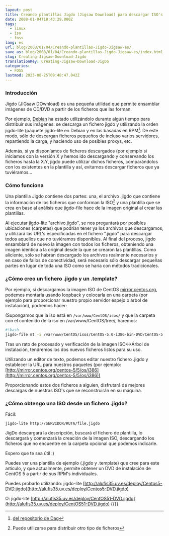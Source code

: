 ```yaml
---
layout: post
title: Creando plantillas Jigdo (Jigsaw Download) para descargar ISO's
date: 2008-01-04T18:43:29.000Z
tags:
  - linux
  - iso
  - foss
lang: es
url: blog/2008/01/04/Creando-plantillas-Jigdo-Jigsaw-es/
save_as: blog/2008/01/04/Creando-plantillas-Jigdo-Jigsaw-es/index.html
slug: Creating-Jigsaw-Download-Jigdo
translationKey: Creating-Jigsaw-Download-JigDo
categories:
  - FOSS
lastmod: 2023-08-25T09:48:47.042Z
---
```


### Introducción

Jigdo (JIGsaw DOwnload) es una pequeña utilidad que permite ensamblar imágenes de CD/DVD a partir de los ficheros que las forman.

Por ejemplo, [Debian](http://www.debian.org/) ha estado utilizándolo durante algún tiempo para distribuir sus imágenes: se descarga un fichero jigdo y utilizando la orden jigdo-lite (paquete jigdo-lite en Debian y en las basadas en RPM[^1]. De este modo, sólo de descargan ficheros pequeños de incluso varios servidores, repartiendo la carga, y haciendo uso de posibles proxys, etc.

Además, si ya disponíamos de ficheros descargados (por ejemplo si iniciamos con la versión X y hemos ido descargando y conservando los ficheros hasta la X.Y, jigdo puede utilizar dichos ficheros, comparándolos con los existentes en la plantilla y así, evitarnos descargar ficheros que ya tuviéramos...

### Cómo funciona

Una plantilla Jigdo contiene dos partes: una, el archivo .jigdo que contiene la información de los ficheros que conforman la ISO[^2] y una plantilla que se crea en base al análisis que jigdo-file hace de la imagen original al crear las plantillas.

Al ejecutar jigdo-lite "archivo.jigdo", se nos preguntará por posibles ubicaciones (carpetas) que podrían tener ya los archivos que descargamos, y utilizará las URL's especificadas en el fichero ".jigdo" para descargar todos aquellos que no tuviéramos disponibles. Al final del proceso, jigdo ensamblará de nuevo la imagen con todos los ficheros, obteniendo una imagen idéntica a la original desde la que se crearon las plantillas. Como aliciente, sólo se habrán descargado los archivos realmente necesarios y en caso de fallos de conectividad, será necesario sólo descargar pequeñas partes en lugar de toda una ISO como se haría con métodos tradicionales.

### ¿Cómo creo un fichero .jigdo y un .template?

Por ejemplo, si descargamos la imagen ISO de CentOS [mirror.centos.org](http://alufis35.uv.es/mirror.centos.org), podemos montarla usando loopback y colocarla en una carpeta (por ejemplo para proporcionar nuestro propio servidor espejo o árbol de instalación), podremos hacer:

(Supongamos que la iso está en `/var/www/CentOS/isos/` y que la carpeta con el contenido de la iso en /var/www/CentOS/tree/, haremos:

```bash
#!bash
jigdo-file mt -i /var/www/CentOS/isos/CentOS-5.0-i386-bin-DVD/CentOS-5.0-i386-bin-DVD.iso -j /var/www/CentOS/Centos5-DVD.jigdo -t /var/www/CentOS/Centos5-DVD.template —uri Centosmirrors=[http://mirror.centos.org/centos-5/5/os/i386/](http://mirror.centos.org/centos-5/5/os/i386/) /var/www/CentOS/tree/
```

Tras un rato de procesado y verificación de la imagen ISO<->Árbol de instalación, tendremos los dos nuevos ficheros listos para su uso.

Utilizando un editor de texto, podemos editar nuestro fichero .jigdo y establecer la URL para nuestros paquetes (por ejemplo: [http://mirror.centos.org/centos-5/5/os/i386](http://mirror.centos.org/centos-5/5/os/i386))

Proporcionando estos dos ficheros a alguien, disfrutará de mejores descargas de nuestras ISO's que se reconstruirán en su máquina.

### ¿Cómo obtengo una ISO desde un fichero .jigdo?

Fácil:

`jigdo-lite http://SERVIDOR/RUTA/file.jigdo`

JigDo descargará la descripción, buscará el fichero de plantilla, lo descargará y comenzará la creación de la imagen ISO, descargando los ficheros que no encuentre en la carpeta opcional que podemos indicarle.

Espero que te sea útil :)

[^1]: [del repositorio de Dag](http://dag.wieers.com/rpm/packages/jigdo/)

[^2]: Puede utilizarse para distribuir otro tipo de ficheros

Puedes ver una plantilla de ejemplo (.jigdo y .template) que cree para este artículo, y que actualmente, permite obtener un DVD de instalación de CentOS 5 a partir de sus RPM's individuales.

Puedes probarlo utilizando: jigdo-lite [http://alufis35.uv.es/deploy/Centos5-DVD.jigdo](http://alufis35.uv.es/deploy/Centos5-DVD.jigdo)

O: jigdo-lite [http://alufis35.uv.es/deploy/CentOS51-DVD.jigdo](http://alufis35.uv.es/deploy/CentOS51-DVD.jigdo)
{{<disfruta>}}
